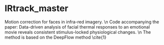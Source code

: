 # IRtrack_master

Motion correction for faces in infra-red imagery. \n
Code accompanying the paper: Data-driven analysis of facial thermal responses to an emotional movie reveals consistent stimulus-locked physiological changes. \n
The method is based on the DeepFlow method \cite{1}
